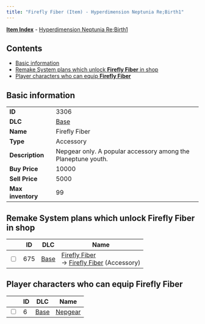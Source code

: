 ```yaml
---
title: "Firefly Fiber (Item) - Hyperdimension Neptunia Re;Birth1"
---
```


[**Item Index**](/neptunia/rb1/item/index.html) - [Hyperdimension Neptunia Re;Birth1](/neptunia/rb1)

## Contents

- [Basic information](#basic-information)
- [Remake System plans which unlock **Firefly Fiber** in shop](#remake-system-plans-which-unlock-firefly-fiber-in-shop)
- [Player characters who can equip **Firefly Fiber**](#player-characters-who-can-equip-firefly-fiber)

## Basic information

|   |   |
| -- | -- |
| **ID** | 3306 |
| **DLC** | [Base](/neptunia/rb1/dlc/1-base.html) |
| **Name** | Firefly Fiber |
| **Type** | Accessory |
| **Description** | Nepgear only. A popular accessory among the Planeptune youth. |
| **Buy Price** | 10000 |
| **Sell Price** | 5000 |
| **Max inventory** | 99 |


## Remake System plans which unlock **Firefly Fiber** in shop

|    | ID | DLC | Name |
| -- | -- | --- | ---- |
| <input type="checkbox" id="rb1-remake-1-675" class="trackbox" /> | 675 | [Base](/neptunia/rb1/dlc/1-base.html) | [Firefly Fiber](/neptunia/rb1/remake/1-675-firefly-fiber.html)<br /> → [Firefly Fiber](/neptunia/rb1/item/1-3306-firefly-fiber.html) (Accessory) |


## Player characters who can equip **Firefly Fiber**

|    | ID | DLC | Name |
| -- | -- | --- | ---- |
| <input type="checkbox" id="rb1-player-1-6" class="trackbox" /> | 6 | [Base](/neptunia/rb1/dlc/1-base.html) | [Nepgear](/neptunia/rb1/player/1-6-nepgear.html) |

